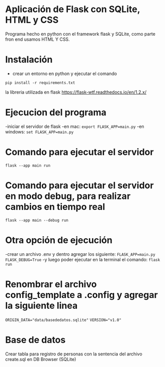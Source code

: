 # Aplicación de Flask con SQLite, HTML y CSS

Programa hecho en python con el framework flask y SQLite, como parte fron end usamos HTML Y CSS.

# Instalación
- crear un entorno en python y ejecutar el comando
```
pip install -r requirements.txt
```
la libreria utilizada en flask https://flask-wtf.readthedocs.io/en/1.2.x/

# Ejecucion del programa
 -iniciar el servidor de flask
 -en mac: 
  ```export FLASK_APP=main.py```
 -en windows:
  ```set FLASK_APP=main.py```

# Comando para ejecutar el servidor
 ```flask --app main run```

# Comando para ejecutar el servidor en modo debug, para realizar cambios en tiempo real
```flask --app main --debug run```

# Otra opción de ejecución 
  -crear un archivo .env y dentro agregar los siguiente:
  ``` FLASK_APP=main.py ```
  ``` FLASK_DEBUG=True ```
  -y luego poder ejecutar en la terminal el comando:
  ``` flask run ```

# Renombrar el archivo config_template a .config y agregar la siguiente linea
  ```ORIGIN_DATA="data/basededatos.sqlite"```
  ```VERSION="v1.0"```

# Base de datos
Crear tabla para registro de personas con la sentencia del archivo create.sql en DB Browser (SQLite)
